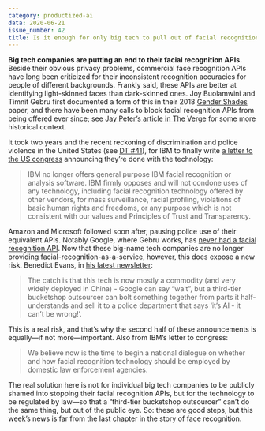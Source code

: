 ```yaml
---
category: productized-ai
data: 2020-06-21
issue_number: 42
title: Is it enough for only big tech to pull out of facial recognition?
---
```


**Big tech companies are putting an end to their facial recognition APIs.**
Beside their obvious privacy problems, commercial face recognition APIs have long been criticized for their inconsistent recognition accuracies for people of different backgrounds.
Frankly said, these APIs are better at identifying light-skinned faces than dark-skinned ones.
Joy Buolamwini and Timnit Gebru first documented a form of this in their 2018 [Gender Shades](http://gendershades.org/?utm_campaign=Dynamically%20Typed&utm_medium=email&utm_source=Revue%20newsletter) paper, and there have been many calls to block facial recognition APIs from being offered ever since; see [Jay Peter’s article in The Verge](https://www.theverge.com/2020/6/8/21284683/ibm-no-longer-general-purpose-facial-recognition-analysis-software?utm_campaign=Dynamically%20Typed&utm_medium=email&utm_source=Revue%20newsletter) for some more historical context.

It took two years and the recent reckoning of discrimination and police violence in the United States (see [DT #41](https://dynamicallytyped.com/issues/41-black-lives-matter-highlighting-ml-ai-products-research-and-climate-projects-by-black-creators-251381?utm_campaign=Dynamically%20Typed&utm_medium=email&utm_source=Revue%20newsletter)), for IBM to finally write [a letter to the US congress](https://www.ibm.com/blogs/policy/facial-recognition-susset-racial-justice-reforms/?utm_campaign=Dynamically%20Typed&utm_medium=email&utm_source=Revue%20newsletter) announcing they’re done with the technology:

> IBM no longer offers general purpose IBM facial recognition or analysis software.
> IBM firmly opposes and will not condone uses of any technology, including facial recognition technology offered by other vendors, for mass surveillance, racial profiling, violations of basic human rights and freedoms, or any purpose which is not consistent with our values and Principles of Trust and Transparency.

Amazon and Microsoft followed soon after, pausing police use of their equivalent APIs.
Notably Google, where Gebru works, has [never had a facial recognition API](https://twitter.com/jeffdean/status/1270961033616617473?utm_campaign=Dynamically%20Typed&utm_medium=email&utm_source=Revue%20newsletter).
Now that these big-name tech companies are no longer providing facial-recognition-as-a-service, however, this does expose a new risk.
Benedict Evans, in [his latest newsletter](https://mailchi.mp/bad1c520af3b/benedicts-newsletter-no-451186?e=2ce07ab429&utm_campaign=Dynamically%20Typed&utm_medium=email&utm_source=Revue%20newsletter):

> The catch is that this tech is now mostly a commodity (and very widely deployed in China) - Google can say “wait”, but a third-tier bucketshop outsourcer can bolt something together from parts it half-understands and sell it to a police department that says ‘it’s AI - it can’t be wrong!’.

This is a real risk, and that’s why the second half of these announcements is equally—if not more—important.
Also from IBM’s letter to congress:

> We believe now is the time to begin a national dialogue on whether and how facial recognition technology should be employed by domestic law enforcement agencies.

The real solution here is not for individual big tech companies to be publicly shamed into stopping their facial recognition APIs, but for the technology to be regulated by law—so that a “third-tier bucketshop outsourcer” can’t do the same thing, but out of the public eye.
So: these are good steps, but this week’s news is far from the last chapter in the story of face recognition.